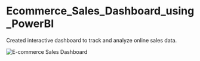 # Ecommerce_Sales_Dashboard_using_PowerBI
Created interactive dashboard to track and analyze online sales data.

![E-commerce Sales Dashboard](https://github.com/darshkantaria/Ecommerce_Sales_Dashboard_using_PowerBI/assets/91107260/5198648f-24e5-4b8f-b752-bf555f357f7a)
